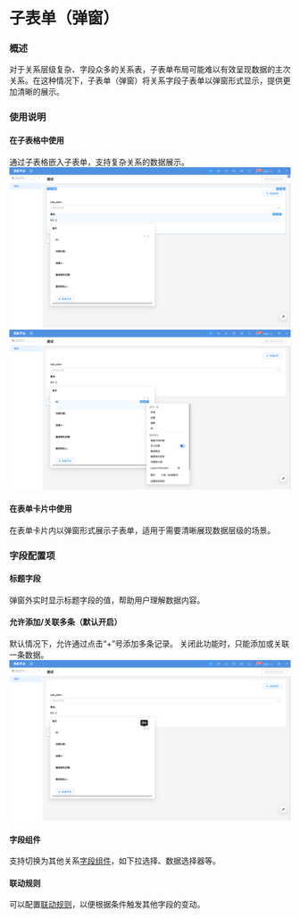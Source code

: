 # 子表单（弹窗）

### 概述

对于关系层级复杂、字段众多的关系表，子表单布局可能难以有效呈现数据的主次关系。在这种情况下，子表单（弹窗）将关系字段子表单以弹窗形式显示，提供更加清晰的展示。

### 使用说明

#### 在子表格中使用
通过子表格嵌入子表单，支持复杂关系的数据展示。
![](../../../../../../public/popover-nester1.png)
![](../../../../../../public/popover-nester2.png)

#### 在表单卡片中使用
在表单卡片内以弹窗形式展示子表单，适用于需要清晰展现数据层级的场景。

<!-- TODO: 插入图片 -->

### 字段配置项
#### 标题字段

<!-- TODO: 插入图片 -->

弹窗外实时显示标题字段的值，帮助用户理解数据内容。

<!-- TODO: 插入图片 -->

#### 允许添加/关联多条（默认开启）
默认情况下，允许通过点击“+”号添加多条记录。
关闭此功能时，只能添加或关联一条数据。
![](../../../../../../public/popover-nester3.png)

#### 字段组件
支持切换为其他关系[字段组件](../field-settings/field-component.md)，如下拉选择、数据选择器等。

#### 联动规则
可以配置[联动规则](../../block/block-settings/linkage-rule.md)，以便根据条件触发其他字段的变动。

<!-- TODO: 插入视频 -->
